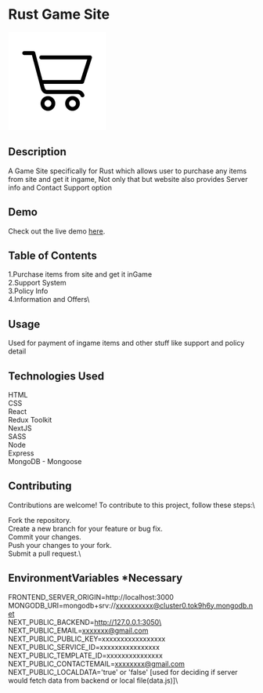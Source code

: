 # Rust Game Site

![Rust Game Site](/public/buyicon.png)

## Description

A Game Site specifically for Rust which allows user to purchase any items from site and get it ingame, Not only that but website also provides Server info and Contact Support option

## Demo

Check out the live demo [here](https://unicorn-rust.vercel.app/).

## Table of Contents
1.Purchase items from site and get it inGame\
2.Support System\
3.Policy Info\
4.Information and Offers\

## Usage

Used for payment of ingame items and other stuff like support and policy detail


## Technologies Used
HTML\
CSS\
React\
Redux Toolkit\
NextJS\
SASS\
Node\
Express\
MongoDB - Mongoose


## Contributing
Contributions are welcome! To contribute to this project, follow these steps:\

Fork the repository.\
Create a new branch for your feature or bug fix.\
Commit your changes.\
Push your changes to your fork.\
Submit a pull request.\



## EnvironmentVariables *Necessary
FRONTEND_SERVER_ORIGIN=http://localhost:3000 \
MONGODB_URI=mongodb+srv://xxxxxxxxxx@cluster0.tok9h6y.mongodb.net\
NEXT_PUBLIC_BACKEND=http://127.0.0.1:3050\
NEXT_PUBLIC_EMAIL=xxxxxxx@gmail.com\
NEXT_PUBLIC_PUBLIC_KEY=xxxxxxxxxxxxxxxxx\
NEXT_PUBLIC_SERVICE_ID=xxxxxxxxxxxxxxxx\
NEXT_PUBLIC_TEMPLATE_ID=xxxxxxxxxxxxxxx\
NEXT_PUBLIC_CONTACTEMAIL=xxxxxxxx@gmail.com\
NEXT_PUBLIC_LOCALDATA='true' or 'false' [used for deciding if server would fetch data from backend or local file(data.js)]\